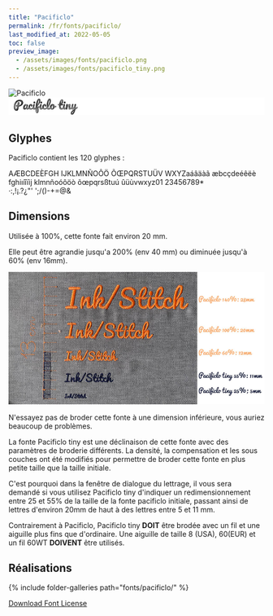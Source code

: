 ```yaml
---
title: "Pacificlo"
permalink: /fr/fonts/pacificlo/
last_modified_at: 2022-05-05
toc: false
preview_image: 
  - /assets/images/fonts/pacificlo.png
  - /assets/images/fonts/pacificlo_tiny.png
---
```

![Pacificlo](/assets/images/fonts/pacificlo.png)
![Pacificlo tiny](/assets/images/fonts/pacificlo_tiny.png)

## Glyphes
Pacificlo contient les 120 glyphes :

AÆBCDEÈFGH
IJKLMNÑOÔÖ
ÕŒPQRSTUÜV
WXYZaáâäàã
æbcçdeéêëè
fghiıíîïìj
klmnñoóôöò
õœpqrsßtuú
ûüùvwxyz01
23456789*\
·:,!¡.?¿"'
';/()-+=@&

## Dimensions

Utilisée à 100%, cette fonte fait environ 20 mm.

Elle peut être agrandie jusqu'a 200% (env 40 mm) ou diminuée jusqu'à 60% (env 16mm).

![Dimensions Pacificlo](/assets/images/fonts/Sizing/pacificlosizing.jpg)

N'essayez pas de broder cette fonte à une dimension inférieure, vous auriez beaucoup de problèmes. 

La fonte Pacificlo tiny est une déclinaison de cette fonte avec des paramètres de broderie différents. La densité, la compensation et les sous couches ont été modifiés pour permettre de broder cette fonte en plus petite taille que la taille initiale.

C'est pourquoi dans la fenêtre de dialogue du lettrage, il vous sera demandé  si vous utilisez Pacificlo tiny d'indiquer un redimensionnement entre 25 et 55% de la taille de la fonte pacificlo  initiale, passant ainsi de lettres d'environ 20mm de haut à des lettres entre 5 et 11 mm.


Contrairement à Pacificlo, Pacificlo tiny **DOIT** être brodée avec un fil et une aiguille plus fins que d'ordinaire. Une aiguille de taille 8 (USA), 60(EUR) et un fil 60WT **DOIVENT** être utilisés.


## Réalisations
{% include folder-galleries path="fonts/pacificlo/" %}

[Download Font License](https://github.com/inkstitch/inkstitch/tree/main/fonts/pacificlo/LICENSE)
